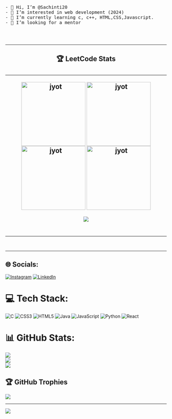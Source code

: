  <pre>
- 👋 Hi, I’m @Sachinti20
- 👀 I’m interested in web development (2024)
- 🌱 I’m currently learning c, c++, HTML,CSS,Javascript.
- 💞️ I’m looking for a mentor
  </pre>
<br>
<hr>
<div align="center"> 
<h2 align="center">🏆 LeetCode Stats<h2>  
  <hr>
<p align="center">
  <a href="https://leetcode.com/sachinti21/" target="_blank"><img align="center" src="https://leetcode.com/static/images/badges/2024/gif/2024-02.gif" alt="jyot" height="200" width="200" /></a>
  <a href="https://leetcode.com/sachinti21/" target="_blank"><img align="center" src="https://leetcode.com/static/images/badges/2024/gif/2024-03.gif" alt="jyot" height="200" width="200" /></a>
  <a href="https://leetcode.com/sachinti21/" target="_blank"><img align="center" src="https://assets.leetcode.com/static_assets/marketing/2024-200.gif" alt="jyot" height="200" width="200" /></a>
  <a href="https://leetcode.com/sachinti21/" target="_blank"><img align="center" src="https://assets.leetcode.com/static_assets/marketing/2024-100.gif" alt="jyot" height="200" width="200" /></a>
</p>
</div>
<p align="center">
  <img  align=top flex-grow=1 src="https://leetcard.jacoblin.cool/sachinti21?theme=dark&font=Nunito&ext=heatmap" />  
</p>
</br>
  <hr>
</br>
<hr>

## 🌐 Socials:
[![Instagram](https://img.shields.io/badge/Instagram-%23E4405F.svg?logo=Instagram&logoColor=white)](https://instagram.com/sachinti21) [![LinkedIn](https://img.shields.io/badge/LinkedIn-%230077B5.svg?logo=linkedin&logoColor=white)](https://www.linkedin.com/in/sachintiwari20/) 

# 💻 Tech Stack:
![C](https://img.shields.io/badge/c-%2300599C.svg?style=for-the-badge&logo=c&logoColor=white) ![CSS3](https://img.shields.io/badge/css3-%231572B6.svg?style=for-the-badge&logo=css3&logoColor=white) ![HTML5](https://img.shields.io/badge/html5-%23E34F26.svg?style=for-the-badge&logo=html5&logoColor=white) ![Java](https://img.shields.io/badge/java-%23ED8B00.svg?style=for-the-badge&logo=java&logoColor=white) ![JavaScript](https://img.shields.io/badge/javascript-%23323330.svg?style=for-the-badge&logo=javascript&logoColor=%23F7DF1E)  ![Python](https://img.shields.io/badge/python-3670A0?style=for-the-badge&logo=python&logoColor=ffdd54)  ![React](https://img.shields.io/badge/react-%2320232a.svg?style=for-the-badge&logo=react&logoColor=%2361DAFB)
# 📊 GitHub Stats:
![](https://github-readme-stats.vercel.app/api?username=sachinti20&theme=dark&hide_border=false&include_all_commits=true&count_private=false)<br/>
![](https://github-readme-streak-stats.herokuapp.com/?user=sachinti20&theme=dark&hide_border=false)<br/>
![](https://github-readme-stats.vercel.app/api/top-langs/?username=sachinti20&theme=dark&hide_border=false&include_all_commits=true&count_private=false&layout=compact)

## 🏆 GitHub Trophies
![](https://github-profile-trophy.vercel.app/?username=sachinti20&theme=radical&no-frame=false&no-bg=false&margin-w=4)

---
[![](https://visitcount.itsvg.in/api?id=sachinti20&icon=2&color=8)](https://visitcount.itsvg.in)



